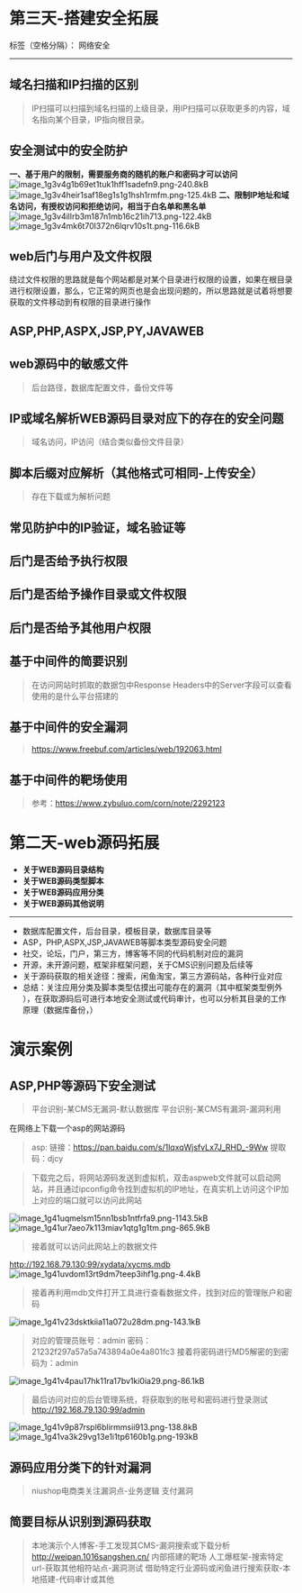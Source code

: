 ﻿# 第三天-搭建安全拓展

标签（空格分隔）： 网络安全

---
## 域名扫描和IP扫描的区别
> IP扫描可以扫描到域名扫描的上级目录，用IP扫描可以获取更多的内容，域名指向某个目录，IP指向根目录。

## 安全测试中的安全防护
**一、基于用户的限制，需要服务商的随机的账户和密码才可以访问**
![image_1g3v4g1b69et1tuk1hff1sadefn9.png-240.8kB][1]
![image_1g3v4heir1saf18eg1s1g1hsh1rmfm.png-125.4kB][2]
**二、限制IP地址和域名访问，有授权访问和拒绝访问，相当于白名单和黑名单**
![image_1g3v4illrb3m187n1mb16c21ih713.png-122.4kB][3]
![image_1g3v4mk6t70l372n6lqrv10s1t.png-116.6kB][4]

## web后门与用户及文件权限 
绕过文件权限的思路就是每个网站都是对某个目录进行权限的设置，如果在根目录进行权限设置，那么，它正常的网页也是会出现问题的，所以思路就是试着将想要获取的文件移动到有权限的目录进行操作

## ASP,PHP,ASPX,JSP,PY,JAVAWEB

## web源码中的敏感文件
> 后台路径，数据库配置文件，备份文件等

## IP或域名解析WEB源码目录对应下的存在的安全问题
> 域名访问，IP访问（结合类似备份文件目录）

## 脚本后缀对应解析（其他格式可相同-上传安全）
> 存在下载或为解析问题

## 常见防护中的IP验证，域名验证等
## 后门是否给予执行权限
## 后门是否给予操作目录或文件权限
## 后门是否给予其他用户权限

## 基于中间件的简要识别
> 在访问网站时抓取的数据包中Response Headers中的Server字段可以查看使用的是什么平台搭建的

## 基于中间件的安全漏洞
> https://www.freebuf.com/articles/web/192063.html

## 基于中间件的靶场使用
> 参考：https://www.zybuluo.com/corn/note/2292123

# 第二天-web源码拓展

 - **关于WEB源码目录结构**
 - **关于WEB源码类型脚本**
 - **关于WEB源码应用分类**
 - **关于WEB源码其他说明**
---
 - 数据库配置文件，后台目录，模板目录，数据库目录等
 - ASP，PHP,ASPX,JSP,JAVAWEB等脚本类型源码安全问题
 - 社交，论坛，门户，第三方，博客等不同的代码机制对应的漏洞
 - 开源，未开源问题，框架非框架问题，关于CMS识别问题及后续等
 - 关于源码获取的相关途径：搜索，闲鱼淘宝，第三方源码站，各种行业对应
 - 总结：关注应用分类及脚本类型估摸出可能存在的漏洞（其中框架类型例外
），在获取源码后可进行本地安全测试或代码审计，也可以分析其目录的工作原理（数据库备份，）

# 演示案例
## ASP,PHP等源码下安全测试
> 平台识别-某CMS无漏洞-默认数据库
平台识别-某CMS有漏洞-漏洞利用

在网络上下载一个asp的网站源码
> asp: 链接：https://pan.baidu.com/s/1lqxqWjsfvLx7J_RHD_-9Ww 
提取码：djcy 

> 下载完之后，将网站源码发送到虚拟机，双击aspweb文件就可以启动网站，并且通过ipconfig命令找到虚拟机的IP地址，在真实机上访问这个IP加上对应的端口就可以访问此网站

![image_1g41uqmelsm15nn1bsb1ntfrfa9.png-1143.5kB][5]
![image_1g41ur7aeo7k113miav1qtg1g1tm.png-865.9kB][6]
> 接着就可以访问此网站上的数据文件

http://192.168.79.130:99/xydata/xycms.mdb
![image_1g41uvdom13rt9dm7teep3ihf1g.png-4.4kB][7]
>接着再利用mdb文件打开工具进行查看数据文件，找到对应的管理账户和密码

![image_1g41v23dsktkiia11a072u28dm.png-143.1kB][8]
> 对应的管理员账号：admin
            密码：21232f297a57a5a743894a0e4a801fc3
接着将密码进行MD5解密的到密码为：admin

![image_1g41v4pau17hk11ra17bv1ki0ia29.png-86.1kB][9]
> 最后访问对应的后台管理系统，将获取到的账号和密码进行登录测试
http://192.168.79.130:99/admin

![image_1g41v9p87rspl6blirmmsii913.png-138.8kB][10]
![image_1g41va3k29vg13e1i1tp6160b1g.png-193kB][11]


## 源码应用分类下的针对漏洞
> niushop电商类关注漏洞点-业务逻辑
支付漏洞


## 简要目标从识别到源码获取
> 本地演示个人博客-手工发现其CMS-漏洞搜索或下载分析
http://weipan.1016sangshen.cn/ 内部搭建的靶场
人工爆框架-搜索特定url-获取其他相符站点-漏洞测试
借助特定行业源码或闲鱼进行搜索获取-本地搭建-代码审计或其他





  [1]: http://static.zybuluo.com/corn/hi6404jq43kmsre6iibrkssz/image_1g3v4g1b69et1tuk1hff1sadefn9.png
  [2]: http://static.zybuluo.com/corn/bbdgnc7lb98l3lz8jhagcxrb/image_1g3v4heir1saf18eg1s1g1hsh1rmfm.png
  [3]: http://static.zybuluo.com/corn/ic63vbjw1x29yvcusso4fkxk/image_1g3v4illrb3m187n1mb16c21ih713.png
  [4]: http://static.zybuluo.com/corn/pwy2y5eblgo1182aymir828m/image_1g3v4mk6t70l372n6lqrv10s1t.png
  [5]: http://static.zybuluo.com/corn/b3ai8zzue7smjzh8eflq0yxc/image_1g41uqmelsm15nn1bsb1ntfrfa9.png
  [6]: http://static.zybuluo.com/corn/7v62cubydo7okn9tkrbnwmor/image_1g41ur7aeo7k113miav1qtg1g1tm.png
  [7]: http://static.zybuluo.com/corn/52ji6p2fichrekiziymoow9r/image_1g41uvdom13rt9dm7teep3ihf1g.png
  [8]: http://static.zybuluo.com/corn/l0rcni5jhdazn1pv7z70ckmj/image_1g41v23dsktkiia11a072u28dm.png
  [9]: http://static.zybuluo.com/corn/gbo200txevgrvvzwzd33y6jf/image_1g41v4pau17hk11ra17bv1ki0ia29.png
  [10]: http://static.zybuluo.com/corn/4wpyarj5psymv141fxd38j49/image_1g41v9p87rspl6blirmmsii913.png
  [11]: http://static.zybuluo.com/corn/f7tp8qzyqmryehgpooeatpl0/image_1g41va3k29vg13e1i1tp6160b1g.png